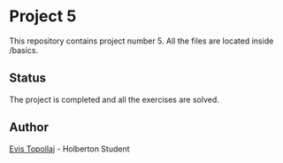 # Project 5

This repository contains project number 5. All the files are located inside /basics.

## Status
The project is completed and all the exercises are solved.

## Author
[Evis Topollaj](https://www.linkedin.com/in/evis-topollaj-2a883665?original_referer=) - Holberton Student
